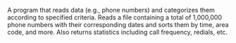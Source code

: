 A program that reads data (e.g., phone numbers) and categorizes them according to specified criteria. Reads a file containing a total of 1,000,000 phone numbers with their corresponding dates and sorts them by time, area code, and more. Also returns statistics including call frequency, redials, etc.
